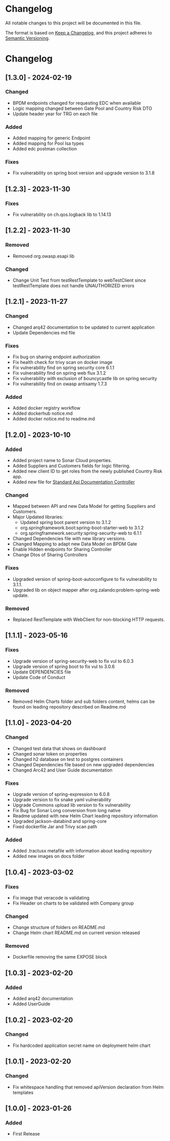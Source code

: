 # Changelog

All notable changes to this project will be documented in this file.

The format is based on [Keep a Changelog](https://keepachangelog.com/en/1.0.0/),
and this project adheres to [Semantic Versioning](https://semver.org/spec/v2.0.0.html).


# Changelog

## [1.3.0] - 2024-02-19

### Changed
- BPDM endpoints changed for requesting EDC when available
- Logic mapping changed between Gate Pool and Country Risk DTO
- Update header year for TRG on each file

### Added
- Added mapping for generic Endpoint
- Added mapping for Pool lsa types
- Added edc postman collection 

### Fixes
- Fix vulnerability on spring boot version and upgrade version to 3.1.8

## [1.2.3] - 2023-11-30

### Fixes
- Fix vulnerability on ch.qos.logback lib to 1.14.13

## [1.2.2] - 2023-11-30

### Removed
- Removed org.owasp.esapi lib 

### Changed
- Change Unit Test from testRestTemplate to webTestClient since testRestTemplate does not handle UNAUTHORIZED errors

## [1.2.1] - 2023-11-27

### Changed
- Changed arq42 documentation to be updated to current application
- Update Dependencies md file

### Fixes
- Fix bug on sharing endpoint authorization
- Fix health check for trivy scan on docker image
- Fix vulnerability find on spring security core 6.1.1
- Fix vulnerability find on spring web flux 3.1.2
- Fix vulnerability with exclusion of bouncycastle lib on spring security
- Fix vulnerability find on owasp antisamy 1.7.3

### Added
- Added docker registry workflow
- Added dockerhub notice.md
- Added docker notice.md to readme.md

## [1.2.0] - 2023-10-10

### Added
- Added project name to Sonar Cloud properties.
- Added Suppliers and Customers fields for logic filtering.
- Added new client ID to get roles from the newly published Country Risk app.
- Added new file for [Standard Api Documentation Controller](docs/swagger/sharing_controller.yml)

### Changed
- Mapped between API and new Data Model for getting Suppliers and Customers.
- Major Updated libraries:
  - Updated spring boot parent version to 3.1.2
  - org.springframework.boot:spring-boot-starter-web to 3.1.2
  - org.springframework.security:spring-security-web to 6.1.1
- Changed Dependencies file with new library versions.
- Changed Mapping to adapt new Data Model on BPDM Gate
- Enable Hidden endpoints for Sharing Controller
- Change Dtos of Sharing Controllers


### Fixes
- Upgraded version of spring-boot-autoconfigure to fix vulnerability to 3.1.1.
- Upgraded lib on object mapper after org.zalando:problem-spring-web update.

### Removed
- Replaced RestTemplate with WebClient for non-blocking HTTP requests.


## [1.1.1] -  2023-05-16

### Fixes

- Upgrade version of spring-security-web to fix vul to 6.0.3
- Upgrade version of spring boot to fix vul to 3.0.6
- Update DEPENDENCIES file
- Update Code of Conduct

### Removed

- Removed Helm Charts folder and sub folders content, helms can be found on leading repository described on Readme.md


## [1.1.0] -  2023-04-20

### Changed

- Changed test data that shows on dashboard
- Changed sonar token on properties
- Changed h2 database on test to postgres containers
- Changed Dependencies file based on new upgraded dependencies
- Changed Arc42 and User Guide documentation

### Fixes

- Upgrade version of spring-expression to 6.0.8
- Upgrade version to fix snake yaml vulnerability
- Upgrade Commons upload lib version to fix vulnerability
- Fix Bug for Sonar Long conversion from long native
- Readme updated with new Helm Chart leading repository information
- Upgraded jackson-databind and spring-core
- Fixed dockerfile Jar and Trivy scan path

### Added

- Added .tractusx metafile with information about leading repository
- Added new images on docs folder

## [1.0.4] -  2023-03-02

### Fixes

- Fix image that veracode is validating
- Fix Header on charts to be validated with Company group

### Changed
- Change structure of folders on README.md
- Change Helm chart README.md on current version released

### Removed
- Dockerfile removing the same EXPOSE block

## [1.0.3] -  2023-02-20

### Added

- Added arq42 documentation
- Added UserGuide


## [1.0.2] -  2023-02-20

### Changed

- Fix hardcoded application secret name on deployment helm chart

## [1.0.1] -  2023-02-20

### Changed

- Fix whitespace handling that removed apiVersion declaration from Helm templates

## [1.0.0] - 2023-01-26

### Added

- First Release

